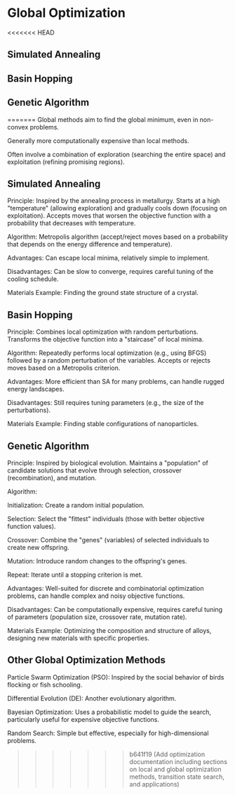 # Global Optimization
<<<<<<< HEAD

## Simulated Annealing

## Basin Hopping

## Genetic Algorithm
=======
Global methods aim to find the global minimum, even in non-convex problems.

Generally more computationally expensive than local methods.

Often involve a combination of exploration (searching the entire space) and exploitation (refining promising regions).


## Simulated Annealing
Principle: Inspired by the annealing process in metallurgy. Starts at a high "temperature" (allowing exploration) and gradually cools down (focusing on exploitation). Accepts moves that worsen the objective function with a probability that decreases with temperature.

Algorithm: Metropolis algorithm (accept/reject moves based on a probability that depends on the energy difference and temperature).

Advantages: Can escape local minima, relatively simple to implement.

Disadvantages: Can be slow to converge, requires careful tuning of the cooling schedule.

Materials Example: Finding the ground state structure of a crystal.


## Basin Hopping
Principle: Combines local optimization with random perturbations. Transforms the objective function into a "staircase" of local minima.

Algorithm: Repeatedly performs local optimization (e.g., using BFGS) followed by a random perturbation of the variables. Accepts or rejects moves based on a Metropolis criterion.

Advantages: More efficient than SA for many problems, can handle rugged energy landscapes.

Disadvantages: Still requires tuning parameters (e.g., the size of the perturbations).

Materials Example: Finding stable configurations of nanoparticles.


## Genetic Algorithm
Principle: Inspired by biological evolution. Maintains a "population" of candidate solutions that evolve through selection, crossover (recombination), and mutation.

Algorithm:

Initialization: Create a random initial population.

Selection: Select the "fittest" individuals (those with better objective function values).

Crossover: Combine the "genes" (variables) of selected individuals to create new offspring.

Mutation: Introduce random changes to the offspring's genes.

Repeat: Iterate until a stopping criterion is met.

Advantages: Well-suited for discrete and combinatorial optimization problems, can handle complex and noisy objective functions.

Disadvantages: Can be computationally expensive, requires careful tuning of parameters (population size, crossover rate, mutation rate).

Materials Example: Optimizing the composition and structure of alloys, designing new materials with specific properties.

## Other Global Optimization Methods
Particle Swarm Optimization (PSO): Inspired by the social behavior of birds flocking or fish schooling.

Differential Evolution (DE): Another evolutionary algorithm.

Bayesian Optimization: Uses a probabilistic model to guide the search, particularly useful for expensive objective functions.

Random Search: Simple but effective, especially for high-dimensional problems.
>>>>>>> b641f19 (Add optimization documentation including sections on local and global optimization methods, transition state search, and applications)
